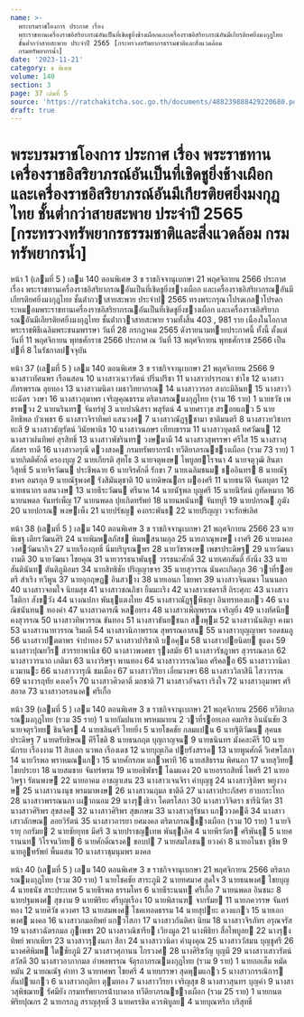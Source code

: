 ```yaml
---
name: >-
  พระบรมราชโองการ ประกาศ เรื่อง
  พระราชทานเครื่องราชอิสริยาภรณ์อันเป็นที่เชิดชูยิ่งช้างเผือกและเครื่องราชอิสริยาภรณ์อันมีเกียรติยศยิ่งมงกุฎไทย
  ชั้นต่ำกว่าสายสะพาย ประจำปี 2565 [กระทรวงทรัพยากรธรรมชาติและสิ่งแวดล้อม
  กรมทรัพยากรน้ำ]
date: '2023-11-21'
category: ข พิเศษ
volume: 140
section: 3
page: 37 เล่มที่ 5
source: 'https://ratchakitcha.soc.go.th/documents/488239888429220680.pdf'
draft: true
---
```


# พระบรมราชโองการ ประกาศ เรื่อง พระราชทานเครื่องราชอิสริยาภรณ์อันเป็นที่เชิดชูยิ่งช้างเผือกและเครื่องราชอิสริยาภรณ์อันมีเกียรติยศยิ่งมงกุฎไทย ชั้นต่ำกว่าสายสะพาย ประจำปี 2565 [กระทรวงทรัพยากรธรรมชาติและสิ่งแวดล้อม กรมทรัพยากรน้ำ]

หน้า 1 (เลมที่ 5 ) เลม 140 ตอนพิเศษ 3 ข ราชกิจจานุเบกษา 21 พฤศจิกายน 2566 ประกาศ เรื่อง พระราชทานเครื่องราชอิสริยาภรณอันเป็นที่เชิดชูยิ่งชางเผือก และเครื่องราชอิสริยาภรณอันมีเกียรติยศยิ่งมงกุฎไทย ชั้นต่ํากวาสายสะพาย ประจําป 2565 ทรงพระกรุณาโปรดเกลาโปรดกระหมอมพระราชทานเครื่องราชอิสริยาภรณอันเป็นที่เชิดชูยิ่งชางเผือก และเครื่องราชอิสริยาภรณอันมีเกียรติยศยิ่งมงกุฎไทย ชั้นต่ํากวาสายสะพาย รวมทั้งสิ้น 403 , 981 ราย เนื่องในโอกาสพระราชพิธีเฉลิมพระชนมพรรษา วันที่ 28 กรกฎาคม 2565 ดังรายนามทายประกาศนี้ ทั้งนี้ ตั้งแต่วันที่ 11 พฤศจิกายน พุทธศักราช 2566 ประกาศ ณ วันที่ 13 พฤศจิกายน พุทธศักราช 2566 เป็นปที่ 8 ในรัชกาลปจจุบัน

หน้า 37 (เลมที่ 5 ) เลม 140 ตอนพิเศษ 3 ข ราชกิจจานุเบกษา 21 พฤศจิกายน 2566 9 นางสาวทัศนพร เรือนสอน 10 นางสาวเนาวรัตน์ ปริ่นปรีชา 11 นางสาวปรารถนา ขําไข 12 นางสาวภัทรพรรณ ลุยทอง 13 นางสาวมนิดา เมธาวิทยากรณ 14 นางสาววรอร สงกะมิลินท 15 นางสาววิยะฉัตร วงษา 16 นางสาวอุมาพร เจริญคุณธรรม ตริตาภรณมงกุฎไทย (รวม 16 ราย) 1 นายธวัช เพชรพวง 2 นายนรินทร จันทร์ฟู 3 นายปาณิสรา พสุรัตน์ 4 นายศราวุธ สรอยแกว 5 นายอิทธิพล บัวเพชร 6 นางสาวจิราทิพย์ แสนวงศ 7 นางสาวณัฏฐชามา ชาติมนตรี 8 นางสาวทวิชากร ทะสี 9 นางสาวธัญรัตน์ วินัยพานิช 10 นางสาวนภษร เทียบธรรม 11 นางสาวบุดชลี ทศวัฒน 12 นางสาวฝนทิพย์ สุรสิทธิ์ 13 นางสาวพัชรินทร วงษมามี 14 นางสาวสุพรรษา ศรีใส 15 นางสาวสุภัสสร ทาดี 16 นางสาวอรุณี ดวงสงค กรมทรัพยากรน้ํา ทวีติยาภรณชางเผือก (รวม 73 ราย) 1 นายกิตติศักดิ์ ครองบุญ 2 นายเกียรติ สุทโธ 3 นายจตุพงษ ไพบูลยโรจนา 4 นายจตุวุฒิ สินตาวิสุทธิ์ 5 นายจิรวัฒน ประชีพฉาย 6 นายจิรศักดิ์ รักขา 7 นายเฉลิมชนม ชออินทร 8 นายณัฐชาคร อมรกุล 9 นายณัฐพงศ รังสิมันตุชาติ 10 นายดิษณกร ผองศรี 11 นายธนวัติ จันตบุตร 12 นายธนากร แสนวงษ 13 นายธีระวัฒน ศรีนาค 14 นายนัฐพล บุญศรี 15 นายนิรัตน์ ภูทัดหมาก 16 นายนพดล จันทร์เพ็ญ 17 นายนพดล ปุยเกิดทรัพย์ 18 นายนพนันท จันทบุรี 19 นายปกรณ ภูฆัง 20 นายปกรณ พงษเพ็ง 21 นายปรัชญ คงกระพันธ 22 นายปริญญา วจะรักษ์เลิศ

หน้า 38 (เลมที่ 5 ) เลม 140 ตอนพิเศษ 3 ข ราชกิจจานุเบกษา 21 พฤศจิกายน 2566 23 นายพิเชฐ เตียรวัฒนศิริ 24 นายพิมพลภัสช พิมพสนามกุล 25 นายภาณุพงษ เงาศรี 26 นายมงคล วงศวัฒนากิจ 27 นายเรืองฤทธิ์ นิ่มบริบูรณพร 28 นายวัชรพงษ เพชรประดิษฐ 29 นายวัฒนา งามดี 30 นายวัฒนา ไชยคุณ 31 นายวรรธนาพันธุ วรรธนะศักดิ์ 32 นายเศกสันติ์ ยังนิ่ง 33 นายสันตินันท ตันติภูมิอมร 34 นายสิทธิชัย ปริญญาขจร 35 นายสุวรรณ นันคะเกิดกุล 36 วาที่รอยตรี สําเริง ทวีพูน 37 นายอุกฤษฏ อินสวาง 38 นายเอนก ไชยพร 39 นางสาวจินตนา โนนนอก 40 นางสาวจอมใจ นิยมสุข 41 นางสาวชณภิชา ยิ้มมะเริง 42 นางสาวเชดราสี ถิระศุภะ 43 นางสาวโชติกา สังขวัง 44 นางณปภา พันธุแตงไทย 45 นางสาวณัฏฐพิชญา อินทรทองแกว 46 นางณิชนันทน ทองคํา 47 นางสาวดารณี หลอทรง 48 นางสาวเพ็ญพรรณ เจริญยิ่ง 49 นางทัศนีย คงสุวรรณ 50 นางสาวทิพวรรณ ขันทอง 51 นางสาวธันยชนก สงพุม 52 นางสาวนันติญา คงมา 53 นางสาวนาทวรรณ ริมผดี 54 นางสาวนิภาพรรณ สุพรรณอาสน 55 นางสาวบุญญาพร รอดชมภู 56 นางสาวปตตาพร จําปาทอง 57 นางสาวปาริชาติ บอคุม 58 นางสาวปยนิตย ชูแดง 59 นางสาวปุณยวีร สวรรยาพานิช 60 นางสาวพงศธร รุงสมัย 61 นางสาวรัชฎาพร สุวรรณลาภ 62 นางสาววรนาถ เกติมา 63 นางวริษฐา พานทอง 64 นางสาววรรณวิมล ศรีคลอ 65 นางสาววานิดา แวมานะ 66 นางสาววารุณี ชมเมือง 67 นางสาววิริยา เอี่ยมวงษา 68 นางสาววิลาสินี ไสววรรณ 69 นางวรฤทัย คงเคว็จ 70 นางสาวศิวดาติ์ มกชาติ 71 นางสาวอัจฉรา เริงใจ 72 นางสาวอุมาพร ศรีสอาด 73 นางสาวอรอนงค ศรีเกื้อ

หน้า 39 (เลมที่ 5 ) เลม 140 ตอนพิเศษ 3 ข ราชกิจจานุเบกษา 21 พฤศจิกายน 2566 ทวีติยาภรณมงกุฎไทย (รวม 35 ราย) 1 นายกัมปนาท พรหมมายน 2 วาที่รอยเอก คมกริช อินนันชัย 3 นายจตุรวิทย ชินจิตร 4 นายชลินศรี ไทยยิ่ง 5 นายโชคชัย กลมแปน 6 นายฐิติวัฒน สุคนธประดิษฐ 7 นายตรัยธิษณ คีรีโชติ 8 นายธนกฤต บุญกาญจน 9 นายธนินทร มังคละคีรี 10 นายนักรบ เรืองงาม 11 สิบเอก นวพล เรืองเดช 12 นายบุญเกิด ปยรังสรรค 13 นายพูนศักดิ์ วิเศษโสภา 14 นายวีรพล พราหมณแกว 15 นายศักรภพ แกวพาที 16 นายสสิธรรม พิศนอก 17 นายสุวิทย ไชยประยา 18 นายสมชาย จันทร์พรม 19 นายอธิพัชร โฉมแดง 20 นายอรรถสิทธิ์ ไพศรี 21 นายอวิษฐา รัตนพงษ 22 นายอาคม อาชญาเสน 23 นางสาวเจนจิรา คําบุญชู 24 นางสาวฐิติพร พยุงวงษ 25 นางสาวนงนุช พรมมาพงษ 26 นางสาวนฤมล ชาติดี 27 นางสาวประภัสศร ฮวบกระโทก 28 นางสาวพรรณนภา เผาถนอม 29 นางรุงธิวา โคตรโสภา 30 นางสาววิจิตรา ชารีนิวัตร 31 นางสาวศิริพร สุขสงค 32 นางสาวศิริพร สุขเกษม 33 นางสาวสุรัชนา แกววงคดี 34 นางสาวเสาวลักษณ ลอยวิรัตน์ 35 นางสาวอารยา ยศมงคล ตริตาภรณชางเผือก (รวม 10 ราย) 1 นายจิรายุ กกรัมย 2 นายชัยยุทธ มีศรี 3 นายปราชญเทพ พันธุเลิศ 4 นายพีรวัตร ศรีพันธุ 5 นายศรานนท วิโรจนวิทย 6 นายศักดิ์ณรงค ขอบป 7 นายสมโภชน ยวงคํา 8 นายอโนชา ชูชีพ 9 นายอูทรัพย์ พื้นแสน 10 นางสาวชุมนุมพร มงคล

หน้า 40 (เลมที่ 5 ) เลม 140 ตอนพิเศษ 3 ข ราชกิจจานุเบกษา 21 พฤศจิกายน 2566 ตริตาภรณมงกุฎไทย (รวม 30 ราย) 1 นายโชคชัย สาระภูมิ 2 นายทศมาศ สุดใจ 3 นายธนพงศ ไชยบุญ 4 นายธนัช สระประเทศ 5 นายธีรพล ธรรมโหร 6 นายธีระนนท ศรีเกื้อ 7 นายนพดล อินชนะ 8 นายปฐมพงศ สุขงาม 9 นายพิริยะ ศรีบุญเรือง 10 นายพิสานฑ จากรัมย 11 นายภควรรษ จันทร์ทอง 12 นายศิวัช ดวงศร 13 นายสมพงศ โชคเทอดธรรม 14 นายสุปยะ ดวงแกว 15 นายเอกพงศ มงคล 16 นางสาวกมลทิพย์ แกวโสภา 17 นางสาวกันติศา นิยม 18 นางสาวจิรภัทร อรุณจรัส 19 นางสาวฉัตรกมล ภูเพชร 20 นางสาวณิชารีย เวียงมูล 21 นางพีธิยา สื่อไพบูลย 22 นางรุงทิพย์ พากเพียร 23 นางสาวรุงนภา สีลา 24 นางสาววนิดา คํามุงคุณ 25 นางสาววัสมน บุญชูศรี 26 นางศศิพิมพ ใตชัยภูมิ 27 นางสาวศุภานน ไกรวงศ 28 นางศิริขวัญ บุญมี 29 นางสาวเสาวรัตน์ สวัสดี 30 นางสาวอาภากมล อําพลพรรณ จัตุรถาภรณมงกุฎไทย (รวม 9 ราย) 1 นายกอเส็ม หมัดหมัน 2 นายณณัฐ คําทา 3 นายทศพร ไชยศรี 4 นายบรรษา สุดพุมแกว 5 นางสาวกรรณิการ สันปาแกว 6 นางสาวกฤติยา ตุมทอง 7 นางสาววีรยา เจริญสุข 8 นางสาวสุนทร บุญคํา 9 นางสาวสุพิชฌาย รัศมียัง กรมทรัพยากรน้ําบาดาล ทวีติยาภรณชางเผือก (รวม 25 ราย) 1 นายกนต พิริยปุณกร 2 นายกรกฎ สราญสุทธิ์ 3 นายครรชิต ควรพิบูลย 4 นายบุณฑริก บริสุทธิ์
